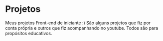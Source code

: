# Projetos
Meus projetos Front-end de iniciante :)
São alguns projetos que fiz por conta própria e outros que fiz acompanhando no youtube.
Todos são para propósitos educativos.

